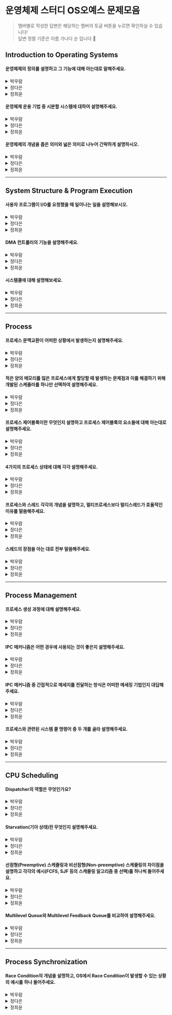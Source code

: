 # 운영체제 스터디 OS오예스 문제모음 
> 멤버별로 작성한 답변은 해당하는 멤버의 토글 버튼을 누르면 확인하실 수 있습니다!  
> 답변 정렬 기준은 이름 가나다 순 입니다 🤗
> 
## Introduction to Operating Systems
#### 운영체제의 정의를 설명하고 그 기능에 대해 아는대로 말해주세요.
<details>
  <summary>박우람</summary>
  <div markdown="1">       
    운영체제는 컴퓨터 하드웨어 바로 위에 설치되어 사용자 및 다른 소프트웨어와 하드웨어를 연결하는 소프트웨어 계층이다. 운영체제는 사용자가 컴퓨터를 쉽게 다룰 수 있게 GUI 인터페이스 제공하고, 하드웨어 자원을 효율적으로 사용할 수 있게 도와준다.
  </div>
</details>
<details>
  <summary>정다은</summary>
  <div markdown="1">
    운영체제란 하드웨어 바로 윗단에 위치한 소프트웨어로 하드웨어를 사용자 및 다른 소프트웨어들과 연결해주는 역할을 수행합니다. 하드웨어 쪽 인터페이스로서는 한정된 컴퓨터의 자원을 효율적이고 형평적으로 관리하기 위한 자원 관리자 역할을 하며, 사용자 쪽 인터페이스로서는 사용자로 하여금 하드웨어의 복잡성을 전부 알고 있지 않아도 컴퓨터를 편리하게 사용할 수 있도록 환경을 제공하는 역할을 합니다. 더불어, 운영체제 자신 및 컴퓨터 시스템을 보호하는 기능 또한 담당합니다.
  </div>
</details>
<details>
  <summary>정희윤</summary>
  <div markdown="1">       
    운영체제는 컴퓨터 하드웨어 바로 위에 설치되어 사용자 및 다른 소프트웨어와 하드웨어를 연결하는 소프트웨어 계층입니다. 운영체제는 사용자가 컴퓨터 시스템을 편리하게 사용할 수 있는 환경을 제공하고, 컴퓨터 시스템 자원을 효율적으로 사용할 수 있도록 관리합니다.
  </div>
</details>

#### 운영체제 운용 기법 중 시분할 시스템에 대하여 설명해주세요.
<details>
  <summary>박우람</summary>
  <div markdown="1">       
    시분할 시스템은 여러 작업을 수행할 때 CPU를 일정한 시간 단위로 프로그램에게 할당하여 처리해줌으로써 각 사용자에게 독립된 컴퓨터를 사용하는 느낌을 준다. 라운드 로빈(Round Robin)방식이라고도 한다.
    하나의 CPU는 같은 시점에서 여러 개의 작업을 동시에 수행할 수 없기 때문에, CPU의 전체 사용시간을 작은 작업 시간량으로 쪼개어 그 시간량 동안만 번갈아가면서 CPU를 할당하여 각 작업을 처리하는 방법이다. 모든 작업이 동시에 진행되는 것처럼 대화식 처리가 가능하다. 각 작업에 대한 응답시간을 최소화 하는 것이 목적이다.
  </div>
</details>
<details>
  <summary>정다은</summary>
  <div markdown="1">
    시분할 시스템이란 오늘날 범용적인 컴퓨터에 가장 많이 활용되는 운용 기법으로, 여러 작업이 사용하고자 할 때에 아주 작은 시간 단위로 나누어 한정된 자원을 나눠쓸 수 있도록 하는 방식으로, 고전적 운용 기법인 일괄처리방식에 비해 짧은 응답 시간을 갖기에 사용자와의 상호작용성이 높아진다는 장점이 있습니다.
  </div>
</details>
<details>
  <summary>정희윤</summary>
  <div markdown="1">       
    현대의 운영체제 처리 방식으로, 여러 작업을 수행할 때 컴퓨터의 처리 능력을 일정한 시간 단위로 분할하여 사용하는 것입니다. 컴퓨터가 사용자들의 프로그램을 번갈아가며 처리해줌으로써 각 사용자에게 독립된 컴퓨터를 사용하는 느낌을 주게 됩니다.
  </div>
</details>

#### 운영체제의 개념을 좁은 의미와 넓은 의미로 나누어 간략하게 설명하시오.
<details>
  <summary>박우람</summary>
  <div markdown="1">       
    운영체제의 좁은 의미는 운영체제 커널을 의미하고 커널은 운영체제의 핵심 부분임으로 전원이 켜짐과 동시에 메모리에 상주합니다. 운영체제의 넓은 의미는 운영체제의 커널과 각종 주변 유틸리티 시스템을 포함한 개념입니다.
  </div>
</details>
<details>
  <summary>정다은</summary>
  <div markdown="1">
    좁은 의미의 운영체제는 항상 메모리에 상주하는 '커널'을 의미하며, 넓은 의미의 운영체제는 커널 이외에도 각종 주변 시스템 유틸리티까지 포함합니다.
  </div>
</details>
<details>
  <summary>정희윤</summary>
  <div markdown="1">       
    좁은 의미의 운영체제는 커널을 의미합니다. 커널은 운영 체제의 핵심 부분으로 메모리에 상주하는 일부분을 이야기합니다. 반면 넓은 의미의 운영체제는 커널과 각종 주변 시스템 유틸리티를 포함한 개념입니다.
  </div>
</details>

***

## System Structure & Program Execution
#### 사용자 프로그램이 I/O를 요청했을 때 일어나는 일을 설명해보시오.
<details>
  <summary>박우람</summary>
  <div markdown="1">       
    사용자는 직접 입출력 장치에 접근할 수 없기 때문에 시스템 콜을 하여 운영체제에게 I/O 작업을 요청한다. 운영체제는 요청받은 I/O 명령을 사용자 프로그램 모드가 아닌 커널 모드에서 해당 요청에 맞는 처리코드를 수행하게 된다. 예를 들어 디스크에서 자료를 읽어오는 시스템 콜이라면, CPU가 디스크 컨트롤러에게 데이터를 읽어오라는 명령을 내린다.
  </div>
</details>
<details>
  <summary>정다은</summary>
  <div markdown="1">
    I/O 작업은 보안 상 문제가 될 수 있는 작업이므로 운영체제만 수행 가능합니다. 따라서, 사용자 프로그램이 I/O 작업을 하고자 할 때에는 시스템콜을 통해 CPU에게 소프트웨어 인터럽트를 발생시키게 됩니다. 인터럽트를 발견한 CPU는 제어권을 운영체제에게 넘겨주며, 운영체제는 디바이스 컨트롤러에게 I/O 작업을 수행할 것을 명령합니다. I/O 작업이 끝나면 이번에는 디바이스 컨트롤러가 CPU에게 I/O 작업이 완료되었음을 알리기 위해 하드웨어 인터럽트를 발생시키며, 인터럽트를 발견한 CPU는 해당 디바이스의 로컬 버퍼에 저장된 데이터를 메인 메모리로 전달해오고 운영체제는 이전에 I/O 작업을 요청한 프로그램을 다시 CPU를 할당받을 수 있는 상태로 전환시킵니다.
  </div>
</details>
<details>
  <summary>정희윤</summary>
  <div markdown="1">       
    먼저, CPU가 운영체제에게 I/O 요청 보낸다. 그 즉시 CPU의 제어권이 운영체제로 넘어가게 되고 CPU는 지금까지 하던 일을 멈추고 프로그램의 현재 상태를 저장한 후, 인터럽트에 의해 처리해야 할 커널의 루틴으로 이동한다. 루틴에 따라 입출력 장치의 컨트롤러에게 연산을 요청하고, 컨트롤러는 로컬버퍼로 해당 데이터를 읽어온다. 컨트롤러가 데이터를 읽어오는 동안 운영체제는 CPU를 프로그램 B에 할당하여 CPU가 프로그램 B의 작업을 처리하도록 한다. 이후 입출력 컨트롤러부터 CPU로 데이터 입출력 작업이 완료되었다는 인터럽트가 전달되면 CPU는 B에 대한 수행 정보를 저장하고 인터럽트를 처리하게 된다.
  </div>
</details>

#### DMA 컨트롤러의 기능을 설명해주세요.
<details>
  <summary>박우람</summary>
  <div markdown="1">       
    CPU가 입출력 장치들의 메모리 접근 요청에 의해 자주 인터럽트 당하는 것을 막아주어서 CPU에 발생하는 인터럽트의 빈도를 줄여 CPU를 효율적으로 관리할 수 있게 도와주는 역할을 한다.
DMA를 사용하면 CPU가 로컬버퍼에서 메모리로 읽어오는 작업을 DMA가 대행한다. DMA는 바이트 단위가 아니라 블록이라는 큰 단위로 정보를 메모리로 읽어온 후에 CPU에게 인터럽트를 발생시켜 작업이 끝난 것을 알린다.
  </div>
</details>
<details>
  <summary>정다은</summary>
  <div markdown="1">
    DMA 컨트롤러는 CPU 외에 직접 메모리에 접근할 수 있는 컨트롤러입니다. 원칙적으로 메인 메모리에는 CPU만 접근이 가능하지만, 빈번한 I/O 작업이 인터럽트를 걸 경우 CPU의 작업이 방해받는 문제가 발생합니다. 따라서, 해당 문제를 해결하고 CPU의 효율성을 높이기 위해 DMA 컨트롤러는 I/O 작업이 완료되면 해당 I/O 디바이스의 로컬 버퍼에 저장된 값을 메인 메모리로 옮겨와 주는 역할을 대행하고 여러 I/O 작업 완료 인터럽트를 모아 CPU에게 한 번만 인터럽트를 발생시킵니다.
  </div>
</details>
<details>
  <summary>정희윤</summary>
  <div markdown="1">       
    일종의 컨트롤러로서, CPU가 입출력 장치들이 수시로 발생시키는 인터럽트로 인해 사용상의 효율이 떨어지는 것을 막아주고자 CPU대신 로컬버퍼에서 메모리로 입출력 관련 데이터를 읽어오는 작업을 대신 처리한다.
  </div>
</details>

#### 시스템콜에 대해 설명해보세요.
<details>
  <summary>박우람</summary>
  <div markdown="1">       
    시스템 콜이란 사용자 프로그램이 특권명령을 수행하기 위해 운영체제에게 해당 작업을 요청하는 행위이다. 시스템 콜은 일종의 소프트웨어적인 인터럽스로서 사용자 프로그램이 시스템 콜을 할 경우 트랩이 발생해 CPU의 제어권이 운영체제로 넘어가게 된다. 그러면 운영체제는 해당 시스템 콜을 처리하기 위한 루틴으로 가서 정의된 명령을 수행한다.
  </div>
</details>
<details>
  <summary>정다은</summary>
  <div markdown="1">
    시스템콜이란 입출력, 메모리 접근과 같이 보안 상의 문제로 인해 운영체제만 수행할 수 있는 서비스를 이용하기 위해 사용자 프로그램이 커널 공간에 있는 함수를 호출하는 인터페이스를 말합니다.
  </div>
</details>
<details>
  <summary>정희윤</summary>
  <div markdown="1">       
    시스템콜이란 프로그램이 입출력 작업을 수행하기 위해 운영체제의 함수를 호출하는 것이다.
  </div>
</details>

***

## Process
#### 프로세스 문맥교환이 어떠한 상황에서 발생하는지 설명해주세요.
<details>
  <summary>박우람</summary>
  <div markdown="1">       
    👀
  </div>
</details>
<details>
  <summary>정다은</summary>
  <div markdown="1">
    문맥교환이란 타이머 인터럽트가 발생한 경우 또는 I/O 작업 요청 등이 발생한 경우 CPU의 제어권이 실행 중이던 프로세스에서 다른 프로세스로 이양되는 과정으로, 현재 수행 중이던 프로세스의 문맥을 PCB에 저장하고 다음 실행할 프로세스의 문맥을 PCB에서 가져오는 것입니다.
  </div>
</details>
<details>
  <summary>정희윤</summary>
  <div markdown="1">       
    👀
  </div>
</details>

#### 적은 양의 메모리를 많은 프로세스에게 할당할 때 발생하는 문제점과 이를 해결하기 위해 개발된 스케줄러를 하나만 선택하여 설명해주세요.
<details>
  <summary>박우람</summary>
  <div markdown="1">       
    👀
  </div>
</details>
<details>
  <summary>정다은</summary>
  <div markdown="1">
    프로세스 당 보유하고 있는 메모리의 양이적어지게 되면, 당장 실행해야하는 프로세스의 주소 공간을 메모리에 올려둘 수 없을 정도로 메모리가 부족해질 수 있으며, 해당 경우에는 디스크 입출력이 빈번해지며 성능이 저하되는 문제가 발생합니다. 이와 같은 문제를 해결하기 위해 swapper라고도 불리는 중기 스케줄러는 봉쇄 상태 등 CPU를 할당받을 수 없는 프로세스로부터 메모리를 빼앗아 그 내용을 디스크로 swap-out 하며 메모리에 적재된 프로세스의 수를 동적으로 조절하고 여유 공간을 확보합니다.
  </div>
</details>
<details>
  <summary>정희윤</summary>
  <div markdown="1">       
    👀
  </div>
</details>

#### 프로세스 제어블록이란 무엇인지 설명하고 프로세스 제어블록의 요소들에 대해 아는대로 설명해주세요.
<details>
  <summary>박우람</summary>
  <div markdown="1">       
    👀
  </div>
</details>
<details>
  <summary>정다은</summary>
  <div markdown="1">
    Process Control Block 이란 커널에서 각 프로세스를 관리하기 위해 필요한 정보를 갖고 있는 자료구조로, 운영체제의 프로세스 관리 상 필요한 정보인 PID, 프로세스 상태, 스케줄링 우선순위 등, CPU 운영 상 필요한 정보인 Program Counter, Registers 등, 그리고 메모리 및 파일과 같은 자원 관련 stack/data/code의 위치 정보, open file descriptors 등을 포함합니다.
  </div>
</details>
<details>
  <summary>정희윤</summary>
  <div markdown="1">       
    👀
  </div>
</details>

#### 4가지의 프로세스 상태에 대해 각각 설명해주세요.
<details>
  <summary>박우람</summary>
  <div markdown="1">       
    👀
  </div>
</details>
<details>
  <summary>정다은</summary>
  <div markdown="1">
    Ready는 실행을 위한 다른 모든 준비가 완료되고 CPU 할당만을 기다리는 상태이며, Running은 CPU가 할당되어 instructions가 수행 중인 상태, Blocked는 입출력 작업 등과 같이 많은 시간을 필요로 하는 이벤트 발생으로 인해 CPU를 할당 받더라도 당장 insturctions 수행이 불가능한 상태, Suspended는 사용자의 일시중지 또는 중기 스케줄러의 swap-out 등 사유로 인해 외부적인 사유로 인해 프로세스의 수행이 중지된 상태 입니다.
  </div>
</details>
<details>
  <summary>정희윤</summary>
  <div markdown="1">       
    👀
  </div>
</details>

#### 프로세스와 스레드 각각의 개념을 설명하고, 멀티프로세스보다 멀티스레드가 효율적인 이유를 말씀해주세요.
<details>
  <summary>박우람</summary>
  <div markdown="1">       
    👀
  </div>
</details>
<details>
  <summary>정다은</summary>
  <div markdown="1">
    프로세스는 실행 중인 프로그램, 즉 운영체제로부터 시스템 자원을 할당받는 단위이며, 스레드는 한 프로세스의 할당 받은 자원 내에서 CPU 수행이 실행되는 흐름의 단위 입니다. 프로세스는 만들 때마다 자료구조를 별도로 생성해야 하므로 메모리가 낭비되고, 프로세스를 생성하거나 프로세스 문맥교환을 수행할 때마다 오버헤드가 큰 반면, 스레드는 code/data 영역 및 운영체제의 자원과 같이 공유할 수 있는 자원들을 최대한 공유하기 때문에 보다 효율적이고 경제적입니다.
  </div>
</details>
<details>
  <summary>정희윤</summary>
  <div markdown="1">       
    👀
  </div>
</details>

#### 스레드의 장점을 아는 대로 전부 말씀해주세요.
<details>
  <summary>박우람</summary>
  <div markdown="1">       
    👀
  </div>
</details>
<details>
  <summary>정다은</summary>
  <div markdown="1">
    스레드는 첫째, 빠른 응답성을 가집니다. 한 프로세스 내에서 특정 스레드가 blocked 상태여도 다른 스레드는 CPU를 할당받아 수행할 수 있습니다. 둘째, 자원을 공유합니다. PC, registers, stack 이외의 공유 가능한 자원들을 공유하여 자원을 절약합니다. 셋째, 프로세스를 여러 개 만드는 것에 비해 경제적입니다. 멀티프로세스는 생성 및 문맥교환 과정에서 많은 오버헤드를 동반하지만, 스레드는 최대한 많은 자원과 문맥을 공유하여 보다 낮은 처리 비용으로 높은 성능과 처리량을 제공합니다. 마지막으로, 높은 병렬성 또한 가지고 있습니다.
  </div>
</details>
<details>
  <summary>정희윤</summary>
  <div markdown="1">       
    👀
  </div>
</details>

***

## Process Management
#### 프로세스 생성 과정에 대해 설명해주세요.
<details>
  <summary>박우람</summary>
  <div markdown="1">       
    👀
  </div>
</details>
<details>
  <summary>정다은</summary>
  <div markdown="1">
    운영체제가 부팅되면 운영체제는 최조의 init 프로세스를 생성하고, 그 후에 생성되는 모든 사용자 프로세스는 fork 라는 시스템콜을 통해 부모 프로세스를 복제하여 자식 프로세스를 생성하는 방식으로 만들어집니다. 생성된 자식 프로세스는 exec 시스템콜을 통해 새로운 프로그램을 메모리에 덮어 씌운 후 해당 프로그램을 실행합니다.
  </div>
</details>
<details>
  <summary>정희윤</summary>
  <div markdown="1">       
    👀
  </div>
</details>

#### IPC 메커니즘은 어떤 경우에 사용되는 것이 좋은지 설명해주세요.
<details>
  <summary>박우람</summary>
  <div markdown="1">       
    👀
  </div>
</details>
<details>
  <summary>정다은</summary>
  <div markdown="1">
    IPC란 Interprocess Communication으로, 프로세스란 기본적으로 독자적인 주소 공간을 갖고 다른 프로세스의 영향을 주거나 받지 않는 것이 원칙이지만, 경우에 따라 프로세스 간의 통신과 동기화가 필요할 때 IPC를 활용하게 됩니다.
  </div>
</details>
<details>
  <summary>정희윤</summary>
  <div markdown="1">       
    👀
  </div>
</details>

#### IPC 메커니즘 중 간접적으로 메세지를 전달하는 방식은 어떠한 메세징 기법인지 대답해주세요.
<details>
  <summary>박우람</summary>
  <div markdown="1">       
    👀
  </div>
</details>
<details>
  <summary>정다은</summary>
  <div markdown="1">
    IPC의 기법 중 Message Passing 기법에는 direct/indrect 방식이 있는데, 이 중 간접적으로 메시지를 전달하는 방식인 indirect 방식은 통신하려는 프로세스의 이름을 명시적으로 표시하지 않고, mailbox나 port를 통해 간접적으로 전달합니다. 해당 mailbox나 port를 공유하는 프로세스 간의 통신이 가능합니다.
  </div>
</details>
<details>
  <summary>정희윤</summary>
  <div markdown="1">       
    👀
  </div>
</details>

#### 프로세스와 관련된 시스템 콜 명령어 중 두 개를 골라 설명해주세요.
<details>
  <summary>박우람</summary>
  <div markdown="1">       
    👀
  </div>
</details>
<details>
  <summary>정다은</summary>
  <div markdown="1">
    fork는 부모 프로세스를 복제하여 자식 프로세스를 생성하는 시스템콜, exec는 새로운 프로그램을 메모리에 덮어 씌워 실행하는 시스템콜, wait은 자식 프로세스의 작업이 끝날 때까지 부모 프로세스를 sleep 시켜 기다리게 하는 시스템콜, exit은 자원을 해제하고 부모에게 알리는 종료 시스템콜 입니다.
  </div>
</details>
<details>
  <summary>정희윤</summary>
  <div markdown="1">       
    👀
  </div>
</details>

***

## CPU Scheduling
#### Dispatcher의 역할은 무엇인가요?
<details>
  <summary>박우람</summary>
  <div markdown="1">       
    👀
  </div>
</details>
<details>
  <summary>정다은</summary>
  <div markdown="1">
    Dispatcher란 CPU 스케줄러에 의해 선택된 프로세스에게 실제로 Context Switching을 통해 CPU 제어권을 넘겨주는 역할을 합니다.
  </div>
</details>
<details>
  <summary>정희윤</summary>
  <div markdown="1">       
    👀
  </div>
</details>

#### Starvation(기아 상태)란 무엇인지 설명해주세요.
<details>
  <summary>박우람</summary>
  <div markdown="1">       
    👀
  </div>
</details>
<details>
  <summary>정다은</summary>
  <div markdown="1">
    Starvation이란 특정 프로세스가 CPU를 할당받지 못하고 계속해서 무한정 기다리는 상황을 의미합니다.
  </div>
</details>
<details>
  <summary>정희윤</summary>
  <div markdown="1">       
    👀
  </div>
</details>

#### 선점형(Preemptive) 스케줄링과 비선점형(Non-preemptive) 스케줄링의 차이점을 설명하고 각각의 예시(FCFS, SJF 등의 스케줄링 알고리즘 중 선택)를 하나씩 들어주세요.
<details>
  <summary>박우람</summary>
  <div markdown="1">       
    👀
  </div>
</details>
<details>
  <summary>정다은</summary>
  <div markdown="1">
    선점형 스케줄링은 특정 프로세스가 CPU를 차지하고 있고 해당 프로세스의 CPU 작업이 끝나지 않았더라도 다른 프로세스가 CPU 제어권을 강제로 빼앗을 수 있는 스케줄링이며, 그 예시로는 일정 할당 시간이 지나면 타이머 인터럽트를 통해 프로세스의 작업이 끝나지 않았더라도 프로세스에게서 CPU 제어권을 빼앗아 다른 프로세스에게 넘겨주는 Round Robin 스케줄링을 들 수 있습니다. 비선점형 스케줄링은 특정 프로세스가 CPU를 차지하고 있다면 해당 프로세스가 작업을 끝내고 CPU를 자진으로 반납할 때까지 다른 프로세스가 CPU를 할당받을 수 없는 스케줄링으로, 예시로는 ready queue에 도착한 순서대로 CPU를 할당 받고 사용하는 FCFS 스케줄링이 있습니다.
  </div>
</details>
<details>
  <summary>정희윤</summary>
  <div markdown="1">       
    👀
  </div>
</details>

#### Multilevel Queue와 Multilevel Feedback Queue를 비교하여 설명해주세요.
<details>
  <summary>박우람</summary>
  <div markdown="1">       
    👀
  </div>
</details>
<details>
  <summary>정다은</summary>
  <div markdown="1">
    Multilevel Queue란 ready queue를 여러 개로 분할하여 관리하는 스케줄링으로, 분할된 큐마다 다른 스케줄링 알고리즘을 활용할 수 있으며, 큐 자체에 대한 스케줄링 알고리즘 또한 필요하다는 특징을 갖습니다. Multilevel Feedback Queue는 Multilevel Queue와 유사하게 ready queue를 여러 개로 분할하여 관리하는 것 분만 아니라 프로세스들이 큐 간에 이동할 수 있다는 특징이 있습니다. Multilevel Queue는 우선순위가 높은 큐에 프로세스가 남아있다면 우선순위가 낮은 큐에 들어있는 프로세스들은 starvation을 겪게되는 문제가 있는데, Multilevel Feedback Queue는 큐 간의 이동이 가능한 특징 및 Aging 기법을 활용하여 해당 문제점을 보완할 수 있습니다.
  </div>
</details>
<details>
  <summary>정희윤</summary>
  <div markdown="1">       
    👀
  </div>
</details>

***

## Process Synchronization
#### Race Condition의 개념을 설명하고, OS에서 Race Condition이 발생할 수 있는 상황의 예시를 하나 들어주세요.
<details>
  <summary>박우람</summary>
  <div markdown="1">       
    👀
  </div>
</details>
<details>
  <summary>정다은</summary>
  <div markdown="1">
    Race Condition이란 다수의 프로세스가 하나의 공유 데이터를 접근하려고 경쟁하는 상황을 의미합니다. 예를 들어, 커널 모드로 수행 중일 때 인터럽트가 발생하면 인터럽트 처리 루틴 또한 커널 코드로 Kernel Address Space를 공유하기 때문에 Race Condition 및 데이터 불일치 문제가 수반될 수 있습니다.
  </div>
</details>
<details>
  <summary>정희윤</summary>
  <div markdown="1">       
    👀
  </div>
</details>
